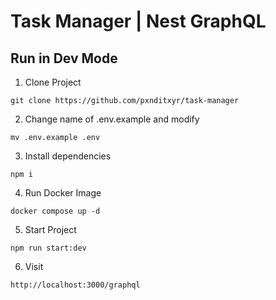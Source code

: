 # Task Manager | Nest GraphQL

## Run in Dev Mode

1. Clone Project 
```
git clone https://github.com/pxnditxyr/task-manager
```

2. Change name of .env.example and modify
```
mv .env.example .env
```

3. Install dependencies
```
npm i
```

4. Run Docker Image
```
docker compose up -d
```

5. Start Project
```
npm run start:dev
```

6. Visit
```
http://localhost:3000/graphql
```
